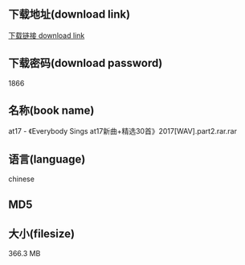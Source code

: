 ## 下载地址(download link)
[下载链接 download link](https://voluble-croquembouche-d321dc.netlify.app/?s=at17+-+%E3%80%8AEverybody+Sings+at17%E6%96%B0%E6%9B%B2%2B%E7%B2%BE%E9%80%8930%E9%A6%96%E3%80%8B2017%5BWAV%5D.part2.rar)

## 下载密码(download password)
1866

## 名称(book name)
at17 - 《Everybody Sings at17新曲+精选30首》2017[WAV].part2.rar.rar

## 语言(language)
chinese

## MD5


## 大小(filesize)
366.3 MB
